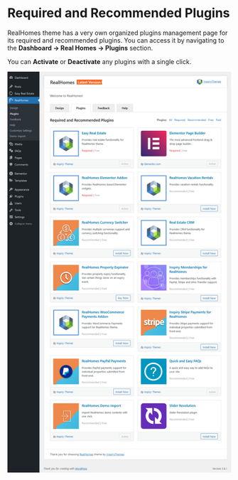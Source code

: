 # Required and Recommended Plugins

RealHomes theme has a very own organized plugins management page for its required and recommended plugins. You can access it by navigating to the **Dashboard → Real Homes → Plugins** section.

You can **Activate** or **Deactivate** any plugins with a single click.

![RealHomes Required and Recommended Plugins](images/rh-tabs/plugins.png)